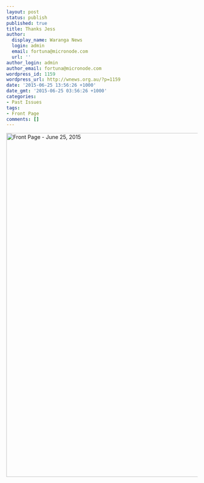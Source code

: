```yaml
---
layout: post
status: publish
published: true
title: Thanks Jess
author:
  display_name: Waranga News
  login: admin
  email: fortuna@micronode.com
  url: ''
author_login: admin
author_email: fortuna@micronode.com
wordpress_id: 1159
wordpress_url: http://wnews.org.au/?p=1159
date: '2015-06-25 13:56:26 +1000'
date_gmt: '2015-06-25 03:56:26 +1000'
categories:
- Past Issues
tags:
- Front Page
comments: []
---
```

<p><a href="http://wnews.org.au/wp-content/uploads/2015/10/wnews20150625P01.pdf"><img class="alignnone size-full wp-image-1144" src="http://wnews.org.au/wp-content/uploads/2015/10/wnews20150625P01.jpeg" alt="Front Page - June 25, 2015" width="624" height="907" /></a></p>
